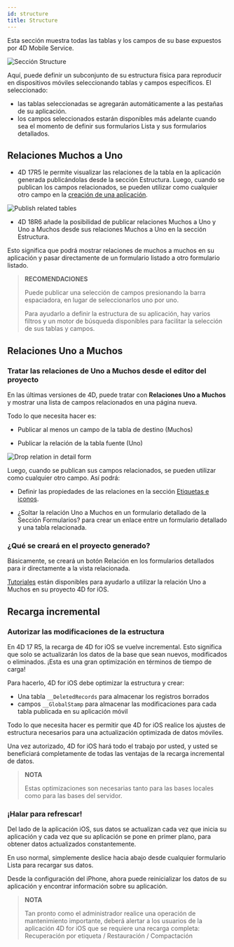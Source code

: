 ```yaml
---
id: structure
title: Structure
---
```


Esta sección muestra todas las tablas y los campos de su base expuestos por 4D Mobile Service.

![Sección Structure](assets/en/project-editor/Structure-section-4D-for-iOS.png)

Aquí, puede definir un subconjunto de su estructura física para reproducir en dispositivos móviles seleccionando tablas y campos específicos. El seleccionado:

* las tablas seleccionadas se agregarán automáticamente a las pestañas de su aplicación.
* los campos seleccionados estarán disponibles más adelante cuando sea el momento de definir sus formularios Lista y sus formularios detallados.

## Relaciones Muchos a Uno

* 4D 17R5 le permite visualizar las relaciones de la tabla en la aplicación generada publicándolas desde la sección Estructura. Luego, cuando se publican los campos relacionados, se pueden utilizar como cualquier otro campo en la [creación de una aplicación](many-to-one-relations.html).

![Publish related tables](assets/en/project-editor/Structure-section-N-to-1-relations-4D-for-iOS.png)

* 4D 18R6 añade la posibilidad de publicar relaciones Muchos a Uno y Uno a Muchos desde sus relaciones Muchos a Uno en la sección Estructura.

Esto significa que podrá mostrar relaciones de muchos a muchos en su aplicación y pasar directamente de un formulario listado a otro formulario listado.


> **RECOMENDACIONES**
> 
> Puede publicar una selección de campos presionando la barra espaciadora, en lugar de seleccionarlos uno por uno.
> 
> Para ayudarlo a definir la estructura de su aplicación, hay varios filtros y un motor de búsqueda disponibles para facilitar la selección de sus tablas y campos.


## Relaciones Uno a Muchos

### Tratar las relaciones de Uno a Muchos desde el editor del proyecto

En las últimas versiones de 4D, puede tratar con **Relaciones Uno a Muchos** y mostrar una lista de campos relacionados en una página nueva.

Todo lo que necesita hacer es:

* Publicar al menos un campo de la tabla de destino (Muchos)

* Publicar la relación de la tabla fuente (Uno)

![Drop relation in detail form](assets/en/project-editor/Structure-1-to-N-relations-4D-for-iOS.png)

Luego, cuando se publican sus campos relacionados, se pueden utilizar como cualquier otro campo. Así podrá:

* Definir las propiedades de las relaciones en la sección [ Etiquetas e iconos](labels-and-icons.html#relations-properties).

* ¿Soltar la relación Uno a Muchos en un formulario detallado de la Sección Formularios? para crear un enlace entre un formulario detallado y una tabla relacionada.

### ¿Qué se creará en el proyecto generado?

Básicamente, se creará un botón Relación en los formularios detallados para ir directamente a la vista relacionada.

[Tutoriales](one-to-many-relations.html) están disponibles para ayudarlo a utilizar la relación Uno a Muchos en su proyecto 4D for iOS.



## Recarga incremental

### Autorizar las modificaciones de la estructura

En 4D 17 R5, la recarga de 4D for iOS se vuelve incremental. Esto significa que solo se actualizarán los datos de la base que sean nuevos, modificados o eliminados. ¡Esta es una gran optimización en términos de tiempo de carga!

Para hacerlo, 4D for iOS debe optimizar la estructura y crear:

* Una tabla `__DeletedRecords` para almacenar los registros borrados
* campos `__GlobalStamp` para almacenar las modificaciones para cada tabla publicada en su aplicación móvil

Todo lo que necesita hacer es permitir que 4D for iOS realice los ajustes de estructura necesarios para una actualización optimizada de datos móviles.

Una vez autorizado, 4D for iOS hará todo el trabajo por usted, y usted se beneficiará completamente de todas las ventajas de la recarga incremental de datos.

> **NOTA**
> 
> Estas optimizaciones son necesarias tanto para las bases locales como para las bases del servidor.


### ¡Halar para refrescar!

Del lado de la aplicación iOS, sus datos se actualizan cada vez que inicia su aplicación y cada vez que su aplicación se pone en primer plano, para obtener datos actualizados constantemente.

En uso normal, simplemente deslice hacia abajo desde cualquier formulario Lista para recargar sus datos.

Desde la configuración del iPhone, ahora puede reinicializar los datos de su aplicación y encontrar información sobre su aplicación.

> **NOTA**
> 
> Tan pronto como el administrador realice una operación de mantenimiento importante, deberá alertar a los usuarios de la aplicación 4D for iOS que se requiere una recarga completa: Recuperación por etiqueta / Restauración / Compactación
